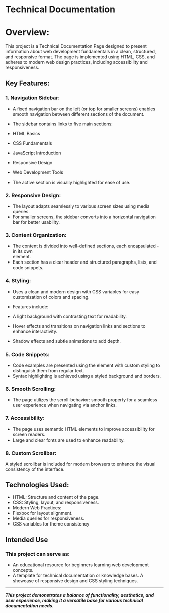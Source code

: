 # Technical Documentation

# Overview:

This project is a Technical Documentation Page designed to present information about web development fundamentals in a clean, structured, and responsive format. The page is implemented using HTML, CSS, and adheres to modern web design practices, including accessibility and responsiveness.

## Key Features:

### 1. Navigation Sidebar:

- A fixed navigation bar on the left (or top for smaller screens) enables smooth navigation between different sections of the document.

- The sidebar contains links to five main sections:

- HTML Basics
- CSS Fundamentals
- JavaScript Introduction
- Responsive Design
- Web Development Tools

- The active section is visually highlighted for ease of use.

### 2. Responsive Design:

- The layout adapts seamlessly to various screen sizes using media queries.
- For smaller screens, the sidebar converts into a horizontal navigation bar for better usability.

### 3. Content Organization:

- The content is divided into well-defined sections, each encapsulated - in its own <section> element.
- Each section has a clear header and structured paragraphs, lists, and code snippets.

### 4. Styling:

- Uses a clean and modern design with CSS variables for easy customization of colors and spacing.

- Features include:

- A light background with contrasting text for readability.
- Hover effects and transitions on navigation links and sections to enhance interactivity.
- Shadow effects and subtle animations to add depth.

### 5. Code Snippets:

- Code examples are presented using the element with custom styling to distinguish them from regular text.
- Syntax highlighting is achieved using a styled background and borders.

### 6. Smooth Scrolling:

- The page utilizes the scroll-behavior: smooth property for a seamless user experience when navigating via anchor links.

### 7. Accessibility:

- The page uses semantic HTML elements to improve accessibility for screen readers.
- Large and clear fonts are used to enhance readability.

### 8. Custom Scrollbar:

A styled scrollbar is included for modern browsers to enhance the visual consistency of the interface.

## Technologies Used:

- HTML: Structure and content of the page.
- CSS: Styling, layout, and responsiveness.
- Modern Web Practices:
- Flexbox for layout alignment.
- Media queries for responsiveness.
- CSS variables for theme consistency

## Intended Use
### This project can serve as:

- An educational resource for beginners learning web development concepts.
- A template for technical documentation or knowledge bases. A showcase of responsive design and CSS styling techniques.

---

***This project demonstrates a balance of functionality, aesthetics, and user experience, making it a versatile base for various technical documentation needs.***
